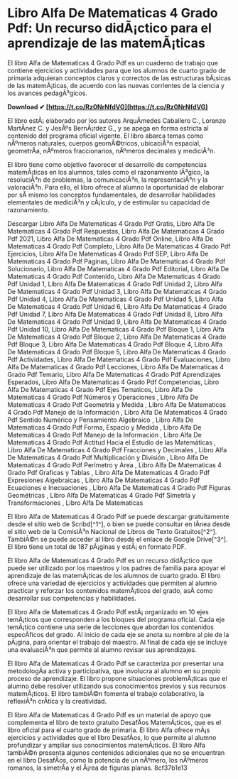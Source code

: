 
 
# Libro Alfa De Matematicas 4 Grado Pdf: Un recurso didÃ¡ctico para el aprendizaje de las matemÃ¡ticas
 
El libro Alfa de Matematicas 4 Grado Pdf es un cuaderno de trabajo que contiene ejercicios y actividades para que los alumnos de cuarto grado de primaria adquieran conceptos claros y correctos de las estructuras bÃ¡sicas de las matemÃ¡ticas, de acuerdo con las nuevas corrientes de la ciencia y los avances pedagÃ³gicos.
 
**Download ✔ [https://t.co/Rz0NrNfdVG](https://t.co/Rz0NrNfdVG)**


 
El libro estÃ¡ elaborado por los autores ArquÃ­medes Caballero C., Lorenzo MartÃ­nez C. y JesÃºs BernÃ¡rdez G., y se apega en forma estricta al contenido del programa oficial vigente. El libro abarca temas como nÃºmeros naturales, cuerpos geomÃ©tricos, ubicaciÃ³n espacial, geometrÃ­a, nÃºmeros fraccionarios, nÃºmeros decimales y mediciÃ³n.
 
El libro tiene como objetivo favorecer el desarrollo de competencias matemÃ¡ticas en los alumnos, tales como el razonamiento lÃ³gico, la resoluciÃ³n de problemas, la comunicaciÃ³n, la representaciÃ³n y la valoraciÃ³n. Para ello, el libro ofrece al alumno la oportunidad de elaborar por sÃ­ mismo los conceptos fundamentales, de desarrollar habilidades elementales de mediciÃ³n y cÃ¡lculo, y de estimular su capacidad de razonamiento.
 
Descargar Libro Alfa De Matematicas 4 Grado Pdf Gratis,  Libro Alfa De Matematicas 4 Grado Pdf Respuestas,  Libro Alfa De Matematicas 4 Grado Pdf 2021,  Libro Alfa De Matematicas 4 Grado Pdf Online,  Libro Alfa De Matematicas 4 Grado Pdf Completo,  Libro Alfa De Matematicas 4 Grado Pdf Ejercicios,  Libro Alfa De Matematicas 4 Grado Pdf SEP,  Libro Alfa De Matematicas 4 Grado Pdf Paginas,  Libro Alfa De Matematicas 4 Grado Pdf Solucionario,  Libro Alfa De Matematicas 4 Grado Pdf Editorial,  Libro Alfa De Matematicas 4 Grado Pdf Contenido,  Libro Alfa De Matematicas 4 Grado Pdf Unidad 1,  Libro Alfa De Matematicas 4 Grado Pdf Unidad 2,  Libro Alfa De Matematicas 4 Grado Pdf Unidad 3,  Libro Alfa De Matematicas 4 Grado Pdf Unidad 4,  Libro Alfa De Matematicas 4 Grado Pdf Unidad 5,  Libro Alfa De Matematicas 4 Grado Pdf Unidad 6,  Libro Alfa De Matematicas 4 Grado Pdf Unidad 7,  Libro Alfa De Matematicas 4 Grado Pdf Unidad 8,  Libro Alfa De Matematicas 4 Grado Pdf Unidad 9,  Libro Alfa De Matematicas 4 Grado Pdf Unidad 10,  Libro Alfa De Matematicas 4 Grado Pdf Bloque 1,  Libro Alfa De Matematicas 4 Grado Pdf Bloque 2,  Libro Alfa De Matematicas 4 Grado Pdf Bloque 3,  Libro Alfa De Matematicas 4 Grado Pdf Bloque 4,  Libro Alfa De Matematicas 4 Grado Pdf Bloque 5,  Libro Alfa De Matematicas 4 Grado Pdf Actividades,  Libro Alfa De Matematicas 4 Grado Pdf Evaluaciones,  Libro Alfa De Matematicas 4 Grado Pdf Lecciones,  Libro Alfa De Matematicas 4 Grado Pdf Temario,  Libro Alfa De Matematicas 4 Grado Pdf Aprendizajes Esperados,  Libro Alfa De Matematicas 4 Grado Pdf Competencias,  Libro Alfa De Matematicas 4 Grado Pdf Ejes Tematicos,  Libro Alfa De Matematicas 4 Grado Pdf Números y Operaciones ,  Libro Alfa De Matematicas 4 Grado Pdf Geometría y Medida ,  Libro Alfa De Matematicas 4 Grado Pdf Manejo de la Información ,  Libro Alfa De Matematicas 4 Grado Pdf Sentido Numérico y Pensamiento Algebraico ,  Libro Alfa De Matematicas 4 Grado Pdf Forma, Espacio y Medida ,  Libro Alfa De Matematicas 4 Grado Pdf Manejo de la Información ,  Libro Alfa De Matematicas 4 Grado Pdf Actitud Hacia el Estudio de las Matemáticas ,  Libro Alfa De Matematicas 4 Grado Pdf Fracciones y Decimales ,  Libro Alfa De Matematicas 4 Grado Pdf Multiplicación y División ,  Libro Alfa De Matematicas 4 Grado Pdf Perímetro y Área ,  Libro Alfa De Matematicas 4 Grado Pdf Graficas y Tablas ,  Libro Alfa De Matematicas 4 Grado Pdf Expresiones Algebraicas ,  Libro Alfa De Matematicas 4 Grado Pdf Ecuaciones e Inecuaciones ,  Libro Alfa De Matematicas 4 Grado Pdf Figuras Geométricas ,  Libro Alfa De Matematicas 4 Grado Pdf Simetría y Transformaciones ,  Libro Alfa De Matematicas
 
El libro Alfa de Matematicas 4 Grado Pdf se puede descargar gratuitamente desde el sitio web de Scribd[^1^], o bien se puede consultar en lÃ­nea desde el sitio web de la ComisiÃ³n Nacional de Libros de Texto Gratuitos[^2^]. TambiÃ©n se puede acceder al libro desde el enlace de Google Drive[^3^]. El libro tiene un total de 187 pÃ¡ginas y estÃ¡ en formato PDF.
 
El libro Alfa de Matematicas 4 Grado Pdf es un recurso didÃ¡ctico que puede ser utilizado por los maestros y los padres de familia para apoyar el aprendizaje de las matemÃ¡ticas de los alumnos de cuarto grado. El libro ofrece una variedad de ejercicios y actividades que permiten al alumno practicar y reforzar los contenidos matemÃ¡ticos del grado, asÃ­ como desarrollar sus competencias y habilidades.
  
El libro Alfa de Matematicas 4 Grado Pdf estÃ¡ organizado en 10 ejes temÃ¡ticos que corresponden a los bloques del programa oficial. Cada eje temÃ¡tico contiene una serie de lecciones que abordan los contenidos especÃ­ficos del grado. Al inicio de cada eje se anota su nombre al pie de la pÃ¡gina, para orientar el trabajo del maestro. Al final de cada eje se incluye una evaluaciÃ³n que permite al alumno revisar sus aprendizajes.
 
El libro Alfa de Matematicas 4 Grado Pdf se caracteriza por presentar una metodologÃ­a activa y participativa, que involucra al alumno en su propio proceso de aprendizaje. El libro propone situaciones problemÃ¡ticas que el alumno debe resolver utilizando sus conocimientos previos y sus recursos matemÃ¡ticos. El libro tambiÃ©n fomenta el trabajo colaborativo, la reflexiÃ³n crÃ­tica y la creatividad.
 
El libro Alfa de Matematicas 4 Grado Pdf es un material de apoyo que complementa el libro de texto gratuito DesafÃ­os MatemÃ¡ticos, que es el libro oficial para el cuarto grado de primaria. El libro Alfa ofrece mÃ¡s ejercicios y actividades que el libro DesafÃ­os, lo que permite al alumno profundizar y ampliar sus conocimientos matemÃ¡ticos. El libro Alfa tambiÃ©n presenta algunos contenidos adicionales que no se encuentran en el libro DesafÃ­os, como la potencia de un nÃºmero, los nÃºmeros romanos, la simetrÃ­a y el Ã¡rea de figuras planas.
 8cf37b1e13
 
